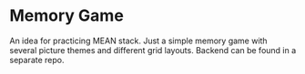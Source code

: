# Memory Game

An idea for practicing MEAN stack. Just a simple memory game with several picture themes and different grid layouts. Backend can be found in a separate repo.